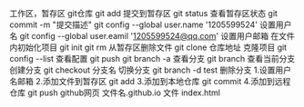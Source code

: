 工作区，暂存区 git仓库
git add 提交到暂存区
git status 查看暂存区状态
git commit -m "提交描述"
git config --global user.name '1205599524' 设置用户名
git config --global user.eamil '1205599524@qq.com' 设置用户邮箱
在文件内初始化项目 git init
git rm 从暂存区删除文件
git clone 仓库地址 克隆项目
git config --list 查看配置
git push 
git branch -a 查看分支
git branch 查看当前分支 创建分支
git checkout 分支名 切换分支
git branch -d test 删除分支
1.设置用户名邮箱
2.添加文件到暂存区 git add
3.添加到本地仓库 git commit 
4.添加到远程仓库 git push
github网页
文件名.github.io
文件 index.html